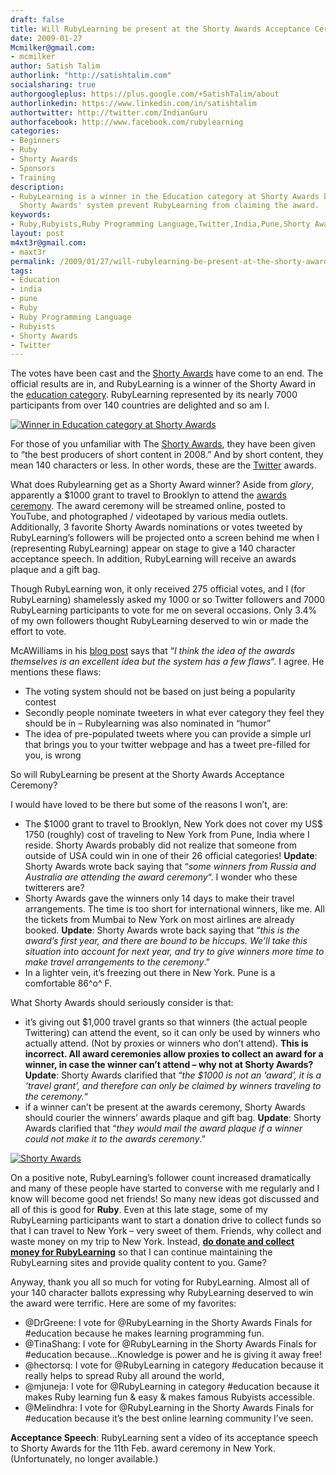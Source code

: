 ```yaml
---
draft: false
title: Will RubyLearning be present at the Shorty Awards Acceptance Ceremony?
date: 2009-01-27
Mcmilker@gmail.com:
- mcmilker
author: Satish Talim
authorlink: "http://satishtalim.com"
socialsharing: true
authorgoogleplus: https://plus.google.com/+SatishTalim/about
authorlinkedin: https://www.linkedin.com/in/satishtalim
authortwitter: http://twitter.com/IndianGuru
authorfacebook: http://www.facebook.com/rubylearning
categories:
- Beginners
- Ruby
- Shorty Awards
- Sponsors
- Training
description:
- RubyLearning is a winner in the Education category at Shorty Awards but flaws in
  Shorty Awards' system prevent RubyLearning from claiming the award.
keywords:
- Ruby,Rubyists,Ruby Programming Language,Twitter,India,Pune,Shorty Awards,Education
layout: post
m4xt3r@gmail.com:
- maxt3r
permalink: /2009/01/27/will-rubylearning-be-present-at-the-shorty-awards-acceptance-ceremony/
tags:
- Education
- india
- pune
- Ruby
- Ruby Programming Language
- Rubyists
- Shorty Awards
- Twitter
---
```

The votes have been cast and the [Shorty
Awards](http://www.shortyawards.com/) have come to an end. The official
results are in, and RubyLearning is a winner of the Shorty Award in the
[education category](http://www.shortyawards.com/category/education).
RubyLearning represented by its nearly 7000 participants from over 140
countries are delighted and so am I.

[![Winner in Education category at Shorty
Awards](http://rubylearning.com/images/satransparent.png "Winner in the Education category at Shorty Awards")](http://shortyawards.com/)

For those of you unfamiliar with The [Shorty
Awards](http://www.shortyawards.com/), they have been given to “the best
producers of short content in 2008.” And by short content, they mean 140
characters or less. In other words, these are the
[Twitter](http://www.twitter.com/rubylearning) awards.

What does Rubylearning get as a Shorty Award winner? Aside from *glory*,
apparently a \$1000 grant to travel to Brooklyn to attend the [awards
ceremony](http://www.shortyawards.com/awards-ceremony/). The award
ceremony will be streamed online, posted to YouTube, and photographed /
videotaped by various media outlets. Additionally, 3 favorite Shorty
Awards nominations or votes tweeted by RubyLearning’s followers will be
projected onto a screen behind me when I (representing RubyLearning)
appear on stage to give a 140 character acceptance speech. In addition,
RubyLearning will receive an awards plaque and a gift bag.

Though RubyLearning won, it only received 275 official votes, and I (for
RubyLearning) shamelessly asked my 1000 or so Twitter followers and 7000
RubyLearning participants to vote for me on several occasions. Only 3.4%
of my own followers thought RubyLearning deserved to win or made the
effort to vote.

McAWilliams in his [blog
post](http://verba.mcawilliams.com/archive/the-shorty-awards-final.html)
says that “*I think the idea of the awards themselves is an excellent
idea but the system has a few flaws*“. I agree. He mentions these flaws:

-   The voting system should not be based on just being a popularity
    contest
-   Secondly people nominate tweeters in what ever category they feel
    they should be in – Rubylearning was also nominated in “humor”
-   The idea of pre-populated tweets where you can provide a simple url
    that brings you to your twitter webpage and has a tweet pre-filled
    for you, is wrong

So will RubyLearning be present at the Shorty Awards Acceptance
Ceremony?

I would have loved to be there but some of the reasons I won’t, are:

-   The \$1000 grant to travel to Brooklyn, New York does not cover my
    US\$ 1750 (roughly) cost of traveling to New York from Pune, India
    where I reside. Shorty Awards probably did not realize that someone
    from outside of USA could win in one of their 26 official
    categories! **Update**: Shorty Awards wrote back saying that “*some
    winners from Russia and Australia are attending the award
    ceremony*“. I wonder who these twitterers are?
-   Shorty Awards gave the winners only 14 days to make their travel
    arrangements. The time is too short for international winners, like
    me. All the tickets from Mumbai to New York on most airlines are
    already booked. **Update**: Shorty Awards wrote back saying that
    “*this is the award’s first year, and there are bound to be hiccups.
    We’ll take this situation into account for next year, and try to
    give winners more time to make travel arrangements to the
    ceremony*.”
-   In a lighter vein, it’s freezing out there in New York. Pune is a
    comfortable 86^o^ F.

What Shorty Awards should seriously consider is that:

-   it’s giving out \$1,000 travel grants so that winners (the actual
    people Twittering) can attend the event, so it can only be used by
    winners who actually attend. (Not by proxies or winners who don’t
    attend). **This is incorrect. All award ceremonies allow proxies to
    collect an award for a winner, in case the winner can’t attend – why
    not at Shorty Awards? Update**: Shorty Awards clarified that “*the
    \$1000 is not an ‘award’, it is a ‘travel grant’, and therefore can
    only be claimed by winners traveling to the ceremony.*“
-   if a winner can’t be present at the awards ceremony, Shorty Awards
    should courier the winners’ awards plaque and gift bag. **Update**:
    Shorty Awards clarified that “*they would mail the award plaque if a
    winner could not make it to the awards ceremony*.”

[![Shorty
Awards](http://rubylearning.com/images/shorty.jpg)](http://shortyawards.com/category/education)

On a positive note, RubyLearning’s follower count increased dramatically
and many of these people have started to converse with me regularly and
I know will become good net friends! So many new ideas got discussed and
all of this is good for **Ruby**. Even at this late stage, some of my
RubyLearning participants want to start a donation drive to collect
funds so that I can travel to New York – very sweet of them. Friends,
why collect and waste money on my trip to New York. Instead, **[do
donate and collect money for
RubyLearning](http://www.pledgie.com/campaigns/415)** so that I can
continue maintaining the RubyLearning sites and provide quality content
to you. Game?

Anyway, thank you all so much for voting for RubyLearning. Almost all of
your 140 character ballots expressing why RubyLearning deserved to win
the award were terrific. Here are some of my favorites:

-   @DrGreene: I vote for @RubyLearning in the Shorty Awards Finals for
    \#education because he makes learning programming fun.
-   @TinaShang: I vote for @RubyLearning in the Shorty Awards Finals for
    \#education because…Knowledge is power and he is giving it away
    free!
-   @hectorsq: I vote for @RubyLearning in category \#education because
    it really helps to spread Ruby all around the world,
-   @mjuneja: I vote for @RubyLearning in category \#education because
    it makes Ruby learning fun & easy & makes famous Rubyists
    accessible.
-   @Melindhra: I vote for @RubyLearning in the Shorty Awards Finals for
    \#education because it’s the best online learning community I’ve
    seen.

**Acceptance Speech**: RubyLearning sent a video of its acceptance
speech to Shorty Awards for the 11th Feb. award ceremony in New York.
(Unfortunately, no longer available.)


